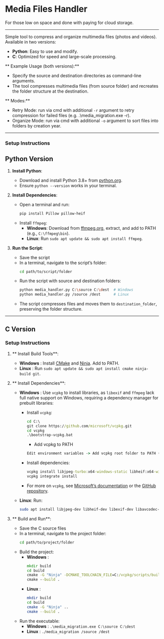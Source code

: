 # Media Files Handler

For those low on space and done with paying for cloud storage. 

---

Simple tool to compress and organize multimedia files (photos and videos). Available in two versions:  
- **Python**: Easy to use and modify.  
- **C**: Optimized for speed and large-scale processing.

** Example Usage (both versions):** 

- Specify the source and destination directories as command-line arguments.  
- The tool compresses multimedia files (from source folder) and recreates the folder structure at the destination.

** Modes:** 

- Retry Mode: run via cmd with additional `-r` argument to retry compression for failed files (e.g. .\media_migration.exe -r).
- Organize Mode: run via cmd with additional `-o` argument to sort files into folders by creation year.

---

### Setup Instructions

## Python Version

1. **Install Python**:  
   - Download and install Python 3.8+ from [python.org](https://www.python.org/downloads/).  
   - Ensure `python --version` works in your terminal.

2. **Install Dependencies**:  
   - Open a terminal and run:  
     ```bash
     pip install Pillow pillow-heif
     ```  
   - Install `ffmpeg`:  
     - **Windows**: Download from [ffmpeg.org](https://ffmpeg.org/download.html), extract, and add to PATH (e.g., `C:\ffmpeg\bin`).  
     - **Linux**: Run `sudo apt update && sudo apt install ffmpeg`.

3. **Run the Script**:  
   - Save the script
   - In a terminal, navigate to the script’s folder:  
     ```bash
     cd path/to/script/folder
     ```  
   - Run the script with source and destination folders:  
     ```bash
     python media_handler.py C:\source C:\dest  # Windows
     python media_handler.py /source /dest      # Linux
     ```  
   - The script compresses files and moves them to `destination_folder`, preserving the folder structure.

---

## C Version

### Setup Instructions

1. ** Install Build Tools**:  
   - **Windows** : Install [CMake](https://cmake.org/download/) and [Ninja](https://ninja-build.org/). Add to PATH.  
   - **Linux** : Run `sudo apt update && sudo apt install cmake ninja-build git`.

2. ** Install Dependencies**:  
   - **Windows** : Use `vcpkg` to install libraries, as `libexif` and `ffmpeg` lack full native support on Windows, requiring a dependency manager for prebuilt libraries:  
     - Install `vcpkg`:  
       ```cmd
       cd C:\
       git clone https://github.com/microsoft/vcpkg.git
       cd vcpkg
       .\bootstrap-vcpkg.bat
       ```
       - Add vcpkg to PATH
       ```cmd
       Edit environment variables -> Add vcpkg root folder to PATH (e.g. C:\vcpkg)
       ```

     - Install dependencies:  
       ```cmd
       vcpkg install libjpeg-turbo:x64-windows-static libheif:x64-windows-static libexif:x64-windows-static ffmpeg:x64-windows-static libpng:x64-windows
       vcpkg integrate install
       ```  
     - For more on `vcpkg`, see [Microsoft’s documentation](https://learn.microsoft.com/en-us/vcpkg/) or the [GitHub repository](https://github.com/microsoft/vcpkg).  
   - **Linux**: Run:  
     ```bash
     sudo apt install libjpeg-dev libheif-dev libexif-dev libavcodec-dev libavformat-dev libavutil-dev libswscale-dev libpng-dev
     ```

3. ** Build and Run**:  
   - Save the C source files
   - In a terminal, navigate to the project folder:  
     ```bash
     cd path/to/project/folder
     ```  
   - Build the project:  
     - **Windows** :  
       ```cmd
       mkdir build
       cd build
       cmake -G "Ninja" -DCMAKE_TOOLCHAIN_FILE=C:/vcpkg/scripts/buildsystems/vcpkg.cmake ..
       cmake --build .
       ```  
     - **Linux** :  
       ```bash
       mkdir build
       cd build
       cmake -G "Ninja" ..
       cmake --build .
       ```  
   - Run the executable:  
     - **Windows** : `.\media_migration.exe C:\source C:\dest`  
     - **Linux** : `./media_migration /source /dest`
